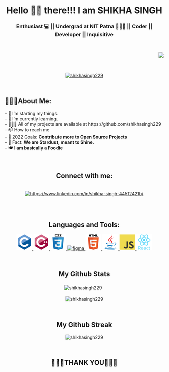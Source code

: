 <h1 align="center">Hello 👋🏻 there!!! I am SHIKHA SINGH </h1>
<h3 align="center"> Enthusiast 💻 || Undergrad at NIT Patna 👩🏻‍🎓 || Coder || Developer || Inquisitive </h3><br/>
<p align="right"> <img src="https://komarev.com/ghpvc/?username=shikhasingh229&label=Profile%20views&color=0e75b6&style=flat"  /> </p><br/>
<p align="middle"> <a href="https://github.com/ryo-ma/github-profile-trophy"><img src="https://github-profile-trophy.vercel.app/?username=PriUY&column=6&margin-w=10&margin-h=10&theme=radical" alt="shikhasingh229" /></a> </p><br/>
<h2 align="left">👩🏻‍💼About Me:</h2>
<p>
- 🌈 I’m starting my things.<br>
- 🌱 I’m currently learning.<br>
- 👩🏻‍💻 All of my projects are available at https://github.com/shikhasingh229<br>
  - 📫 How to reach me <a href="shikhas.ug20.cse@nitp.ac.in" target="blank"></a><br>
- 🥅 2022 Goals: <b>Contribute more to Open Source Projects</b><br>
- 🌟 Fact: <b>We are Stardust, meant to Shine.</b><br>
- 🍽 <b>I am basically a Foodie</b><br>
</p>
<br/>
<h2 align="center">Connect with me:</h2>

<p align="center">

<br>
<a href="https://www.linkedin.com/in/shikha-singh-44512421b/" target="blank"><img align="center" src="https://raw.githubusercontent.com/rahuldkjain/github-profile-readme-generator/master/src/images/icons/Social/linked-in-alt.svg" alt="https://www.linkedin.com/in/shikha-singh-44512421b/" height="30" width="40" /></a>

</p>
<br/>
<br>
<h2 align="center">Languages and Tools:</h2>
<p align="center">  <a href="https://www.cprogramming.com/" target="_blank"> <img src="https://raw.githubusercontent.com/devicons/devicon/master/icons/c/c-original.svg" alt="c" width="50" height="50"/> </a> <a href="https://www.w3schools.com/cpp/" target="_blank"> <img src="https://raw.githubusercontent.com/devicons/devicon/master/icons/cplusplus/cplusplus-original.svg" alt="cplusplus" width="50" height="50"/> </a> <a href="https://www.w3schools.com/css/" target="_blank"> <img src="https://raw.githubusercontent.com/devicons/devicon/master/icons/css3/css3-original-wordmark.svg" alt="css3" width="50" height="50"/> </a> <a href="https://www.figma.com/" target="_blank"> <img src="https://www.vectorlogo.zone/logos/figma/figma-icon.svg" alt="figma" width="50" height="50"/> </a> <a href="https://www.w3.org/html/" target="_blank"> <img src="https://raw.githubusercontent.com/devicons/devicon/master/icons/html5/html5-original-wordmark.svg" alt="html5" width="50" height="50"/> </a>   <a href="https://www.java.com" target="_blank"> <img src="https://raw.githubusercontent.com/devicons/devicon/master/icons/java/java-original.svg" alt="java" width="50" height="50"/> </a> <a href="https://developer.mozilla.org/en-US/docs/Web/JavaScript" target="_blank"> <img src="https://raw.githubusercontent.com/devicons/devicon/master/icons/javascript/javascript-original.svg" alt="javascript" width="50" height="50"/> </a>  <a href="https://reactjs.org/" target="_blank"> <img src="https://raw.githubusercontent.com/devicons/devicon/master/icons/react/react-original-wordmark.svg" alt="react" width="50" height="50"/></a> </p>
<br/>
  
<h2 align="center">My Github Stats</h2>
<p align="middle"><img align="middle" src="https://github-readme-stats.vercel.app/api/top-langs?username=shikhasingh229&show_icons=true&locale=en&layout=compact&theme=radical" alt="shikhasingh229" />
&nbsp;<br><br><img align="center" src="https://github-readme-stats.vercel.app/api?username=shikhasingh229&show_icons=true&theme=radical" alt="shikhasingh229" /></p>
<br>
<h2 align="center"> My Github Streak</h2>
<p align="middle"><img align="center" src="https://github-readme-streak-stats.herokuapp.com/?user=shikhasingh229&theme=radical" alt="shikhasingh229" /></p>
<br>
<h2 align="center">🙇🏻‍♀️THANK YOU🙇🏻‍♀️</h2>
<br>
